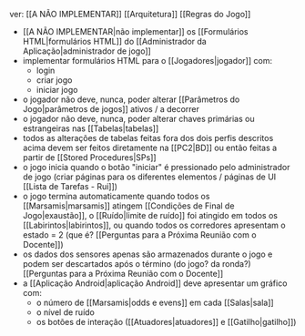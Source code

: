ver:
	[[A NÃO IMPLEMENTAR]]
	[[Arquitetura]]
	[[Regras do Jogo]]

- [[A NÃO IMPLEMENTAR|não implementar]] os [[Formulários HTML|formulários HTML]] do [[Administrador da Aplicação|administrador de jogo]]
- implementar formulários HTML para o [[Jogadores|jogador]] com:
	- login
	- criar jogo
	- iniciar jogo
- o jogador não deve, nunca, poder alterar [[Parâmetros do Jogo|parâmetros de jogos]] ativos / a decorrer
- o jogador não deve, nunca, poder alterar chaves primárias ou estrangeiras nas [[Tabelas|tabelas]]
- todos as alterações de tabelas feitas fora dos dois perfis descritos acima devem ser feitos diretamente na [[PC2|BD]] ou então feitas a partir de [[Stored Procedures|SPs]]
- o jogo inicia quando o botão "iniciar" é pressionado pelo administrador de jogo (criar páginas para os diferentes elementos / páginas de UI [[Lista de Tarefas - Rui]])
- o jogo termina automaticamente quando todos os [[Marsamis|marsamis]] atingem [[Condições de Final de Jogo|exaustão]], o [[Ruído|limite de ruído]] foi atingido em todos os [[Labirintos|labirintos]], ou quando todos os corredores apresentam o estado = 2 (que é? [[Perguntas para a Próxima Reunião com o Docente]])
- os dados dos sensores apenas são armazenados durante o jogo e podem ser descartados após o término (do jogo? da ronda?) [[Perguntas para a Próxima Reunião com o Docente]]
- a [[Aplicação Android|aplicação Android]] deve apresentar um gráfico com:
	- o número de [[Marsamis|odds e evens]] em cada [[Salas|sala]]
	- o nível de ruído
	- os botões de interação ([[Atuadores|atuadores]] e [[Gatilho|gatilho]])